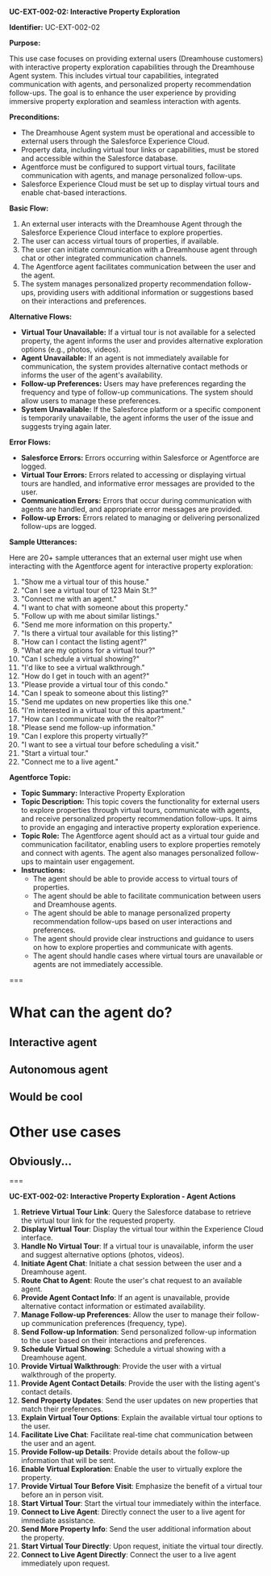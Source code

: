 **UC-EXT-002-02: Interactive Property Exploration**

**Identifier:** UC-EXT-002-02

**Purpose:**

This use case focuses on providing external users (Dreamhouse customers) with interactive property exploration capabilities through the Dreamhouse Agent system. This includes virtual tour capabilities, integrated communication with agents, and personalized property recommendation follow-ups. The goal is to enhance the user experience by providing immersive property exploration and seamless interaction with agents.

**Preconditions:**

- The Dreamhouse Agent system must be operational and accessible to external users through the Salesforce Experience Cloud.
- Property data, including virtual tour links or capabilities, must be stored and accessible within the Salesforce database.
- Agentforce must be configured to support virtual tours, facilitate communication with agents, and manage personalized follow-ups.
- Salesforce Experience Cloud must be set up to display virtual tours and enable chat-based interactions.

**Basic Flow:**

1.  An external user interacts with the Dreamhouse Agent through the Salesforce Experience Cloud interface to explore properties.
2.  The user can access virtual tours of properties, if available.
3.  The user can initiate communication with a Dreamhouse agent through chat or other integrated communication channels.
4.  The Agentforce agent facilitates communication between the user and the agent.
5.  The system manages personalized property recommendation follow-ups, providing users with additional information or suggestions based on their interactions and preferences.

**Alternative Flows:**

- **Virtual Tour Unavailable:** If a virtual tour is not available for a selected property, the agent informs the user and provides alternative exploration options (e.g., photos, videos).
- **Agent Unavailable:** If an agent is not immediately available for communication, the system provides alternative contact methods or informs the user of the agent's availability.
- **Follow-up Preferences:** Users may have preferences regarding the frequency and type of follow-up communications. The system should allow users to manage these preferences.
- **System Unavailable:** If the Salesforce platform or a specific component is temporarily unavailable, the agent informs the user of the issue and suggests trying again later.

**Error Flows:**

- **Salesforce Errors:** Errors occurring within Salesforce or Agentforce are logged.
- **Virtual Tour Errors:** Errors related to accessing or displaying virtual tours are handled, and informative error messages are provided to the user.
- **Communication Errors:** Errors that occur during communication with agents are handled, and appropriate error messages are provided.
- **Follow-up Errors:** Errors related to managing or delivering personalized follow-ups are logged.

**Sample Utterances:**

Here are 20+ sample utterances that an external user might use when interacting with the Agentforce agent for interactive property exploration:

1.  "Show me a virtual tour of this house."
2.  "Can I see a virtual tour of 123 Main St.?"
3.  "Connect me with an agent."
4.  "I want to chat with someone about this property."
5.  "Follow up with me about similar listings."
6.  "Send me more information on this property."
7.  "Is there a virtual tour available for this listing?"
8.  "How can I contact the listing agent?"
9.  "What are my options for a virtual tour?"
10. "Can I schedule a virtual showing?"
11. "I'd like to see a virtual walkthrough."
12. "How do I get in touch with an agent?"
13. "Please provide a virtual tour of this condo."
14. "Can I speak to someone about this listing?"
15. "Send me updates on new properties like this one."
16. "I'm interested in a virtual tour of this apartment."
17. "How can I communicate with the realtor?"
18. "Please send me follow-up information."
19. "Can I explore this property virtually?"
20. "I want to see a virtual tour before scheduling a visit."
21. "Start a virtual tour."
22. "Connect me to a live agent."

**Agentforce Topic:**

- **Topic Summary:** Interactive Property Exploration
- **Topic Description:** This topic covers the functionality for external users to explore properties through virtual tours, communicate with agents, and receive personalized property recommendation follow-ups. It aims to provide an engaging and interactive property exploration experience.
- **Topic Role:** The Agentforce agent should act as a virtual tour guide and communication facilitator, enabling users to explore properties remotely and connect with agents. The agent also manages personalized follow-ups to maintain user engagement.
- **Instructions:**
    - The agent should be able to provide access to virtual tours of properties.
    - The agent should be able to facilitate communication between users and Dreamhouse agents.
    - The agent should be able to manage personalized property recommendation follow-ups based on user interactions and preferences.
    - The agent should provide clear instructions and guidance to users on how to explore properties and communicate with agents.
    - The agent should handle cases where virtual tours are unavailable or agents are not immediately accessible.

===

# What can the agent do?

## Interactive agent

## Autonomous agent

## Would be cool

# Other use cases

## Obviously...

===

**UC-EXT-002-02: Interactive Property Exploration - Agent Actions**

1.  **Retrieve Virtual Tour Link**: Query the Salesforce database to retrieve the virtual tour link for the requested property.
2.  **Display Virtual Tour**: Display the virtual tour within the Experience Cloud interface.
3.  **Handle No Virtual Tour**: If a virtual tour is unavailable, inform the user and suggest alternative options (photos, videos).
4.  **Initiate Agent Chat**: Initiate a chat session between the user and a Dreamhouse agent.
5.  **Route Chat to Agent**: Route the user's chat request to an available agent.
6.  **Provide Agent Contact Info**: If an agent is unavailable, provide alternative contact information or estimated availability.
7.  **Manage Follow-up Preferences**: Allow the user to manage their follow-up communication preferences (frequency, type).
8.  **Send Follow-up Information**: Send personalized follow-up information to the user based on their interactions and preferences.
9.  **Schedule Virtual Showing**: Schedule a virtual showing with a Dreamhouse agent.
10. **Provide Virtual Walkthrough**: Provide the user with a virtual walkthrough of the property.
11. **Provide Agent Contact Details**: Provide the user with the listing agent's contact details.
12. **Send Property Updates**: Send the user updates on new properties that match their preferences.
13. **Explain Virtual Tour Options**: Explain the available virtual tour options to the user.
14. **Facilitate Live Chat**: Facilitate real-time chat communication between the user and an agent.
15. **Provide Follow-up Details**: Provide details about the follow-up information that will be sent.
16. **Enable Virtual Exploration**: Enable the user to virtually explore the property.
17. **Provide Virtual Tour Before Visit**: Emphasize the benefit of a virtual tour before an in person visit.
18. **Start Virtual Tour**: Start the virtual tour immediately within the interface.
19. **Connect to Live Agent**: Directly connect the user to a live agent for immediate assistance.
20. **Send More Property Info**: Send the user additional information about the property.
21. **Start Virtual Tour Directly**: Upon request, initiate the virtual tour directly.
22. **Connect to Live Agent Directly**: Connect the user to a live agent immediately upon request.
